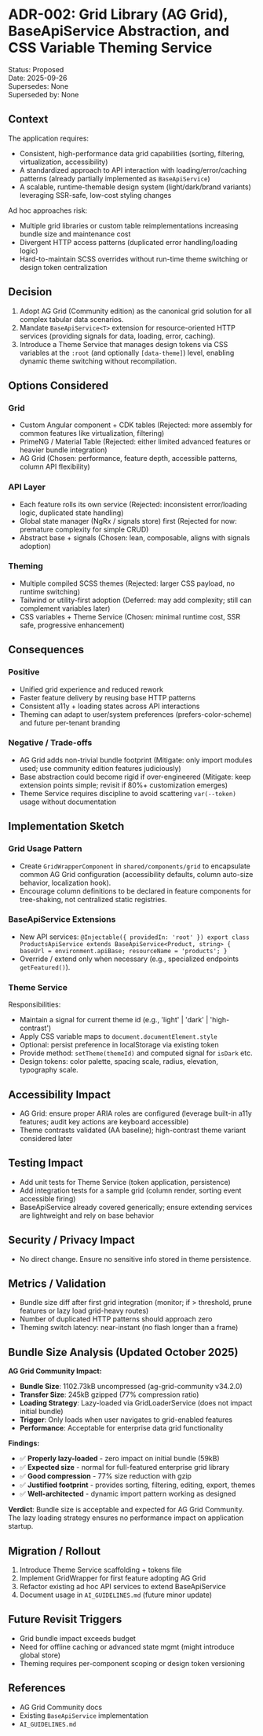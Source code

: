 # ADR-002: Grid Library (AG Grid), BaseApiService Abstraction, and CSS Variable Theming Service
Status: Proposed  
Date: 2025-09-26  
Supersedes: None  
Superseded by: None

## Context
The application requires:
- Consistent, high-performance data grid capabilities (sorting, filtering, virtualization, accessibility)
- A standardized approach to API interaction with loading/error/caching patterns (already partially implemented as `BaseApiService`)
- A scalable, runtime-themable design system (light/dark/brand variants) leveraging SSR-safe, low-cost styling changes

Ad hoc approaches risk:
- Multiple grid libraries or custom table reimplementations increasing bundle size and maintenance cost
- Divergent HTTP access patterns (duplicated error handling/loading logic)
- Hard-to-maintain SCSS overrides without run-time theme switching or design token centralization

## Decision
1. Adopt AG Grid (Community edition) as the canonical grid solution for all complex tabular data scenarios.
2. Mandate `BaseApiService<T>` extension for resource-oriented HTTP services (providing signals for data, loading, error, caching).
3. Introduce a Theme Service that manages design tokens via CSS variables at the `:root` (and optionally `[data-theme]`) level, enabling dynamic theme switching without recompilation.

## Options Considered
### Grid
- Custom Angular component + CDK tables (Rejected: more assembly for common features like virtualization, filtering)
- PrimeNG / Material Table (Rejected: either limited advanced features or heavier bundle integration)
- AG Grid (Chosen: performance, feature depth, accessible patterns, column API flexibility)

### API Layer
- Each feature rolls its own service (Rejected: inconsistent error/loading logic, duplicated state handling)
- Global state manager (NgRx / signals store) first (Rejected for now: premature complexity for simple CRUD)
- Abstract base + signals (Chosen: lean, composable, aligns with signals adoption)

### Theming
- Multiple compiled SCSS themes (Rejected: larger CSS payload, no runtime switching)
- Tailwind or utility-first adoption (Deferred: may add complexity; still can complement variables later)
- CSS variables + Theme Service (Chosen: minimal runtime cost, SSR safe, progressive enhancement)

## Consequences
### Positive
- Unified grid experience and reduced rework
- Faster feature delivery by reusing base HTTP patterns
- Consistent a11y + loading states across API interactions
- Theming can adapt to user/system preferences (prefers-color-scheme) and future per-tenant branding
### Negative / Trade-offs
- AG Grid adds non-trivial bundle footprint (Mitigate: only import modules used; use community edition features judiciously)
- Base abstraction could become rigid if over-engineered (Mitigate: keep extension points simple; revisit if 80%+ customization emerges)
- Theme Service requires discipline to avoid scattering `var(--token)` usage without documentation

## Implementation Sketch
### Grid Usage Pattern
- Create `GridWrapperComponent` in `shared/components/grid` to encapsulate common AG Grid configuration (accessibility defaults, column auto-size behavior, localization hook).
- Encourage column definitions to be declared in feature components for tree-shaking, not centralized static registries.

### BaseApiService Extensions
- New API services: `@Injectable({ providedIn: 'root' }) export class ProductsApiService extends BaseApiService<Product, string> { baseUrl = environment.apiBase; resourceName = 'products'; }`
- Override / extend only when necessary (e.g., specialized endpoints `getFeatured()`).

### Theme Service
Responsibilities:
- Maintain a signal for current theme id (e.g., 'light' | 'dark' | 'high-contrast')
- Apply CSS variable maps to `document.documentElement.style`
- Optional: persist preference in localStorage via existing token
- Provide method: `setTheme(themeId)` and computed signal for `isDark` etc.
- Design tokens: color palette, spacing scale, radius, elevation, typography scale.

## Accessibility Impact
- AG Grid: ensure proper ARIA roles are configured (leverage built-in a11y features; audit key actions are keyboard accessible)
- Theme contrasts validated (AA baseline); high-contrast theme variant considered later

## Testing Impact
- Add unit tests for Theme Service (token application, persistence)
- Add integration tests for a sample grid (column render, sorting event accessible firing)
- BaseApiService already covered generically; ensure extending services are lightweight and rely on base behavior

## Security / Privacy Impact
- No direct change. Ensure no sensitive info stored in theme persistence.

## Metrics / Validation
- Bundle size diff after first grid integration (monitor; if > threshold, prune features or lazy load grid-heavy routes)
- Number of duplicated HTTP patterns should approach zero
- Theming switch latency: near-instant (no flash longer than a frame)

## Bundle Size Analysis (Updated October 2025)
**AG Grid Community Impact:**
- **Bundle Size**: 1102.73kB uncompressed (ag-grid-community v34.2.0)
- **Transfer Size**: 245kB gzipped (77% compression ratio)
- **Loading Strategy**: Lazy-loaded via GridLoaderService (does not impact initial bundle)
- **Trigger**: Only loads when user navigates to grid-enabled features
- **Performance**: Acceptable for enterprise data grid functionality

**Findings:**
- ✅ **Properly lazy-loaded** - zero impact on initial bundle (59kB)
- ✅ **Expected size** - normal for full-featured enterprise grid library
- ✅ **Good compression** - 77% size reduction with gzip
- ✅ **Justified footprint** - provides sorting, filtering, editing, export, themes
- ✅ **Well-architected** - dynamic import pattern working as designed

**Verdict**: Bundle size is acceptable and expected for AG Grid Community. The lazy loading strategy ensures no performance impact on application startup.

## Migration / Rollout
1. Introduce Theme Service scaffolding + tokens file
2. Implement GridWrapper for first feature adopting AG Grid
3. Refactor existing ad hoc API services to extend BaseApiService
4. Document usage in `AI_GUIDELINES.md` (future minor update)

## Future Revisit Triggers
- Grid bundle impact exceeds budget
- Need for offline caching or advanced state mgmt (might introduce global store)
- Theming requires per-component scoping or design token versioning

## References
- AG Grid Community docs
- Existing `BaseApiService` implementation
- `AI_GUIDELINES.md`
